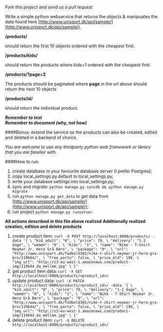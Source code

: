 _Fork this project and send us a pull request_

Write a simple python webservice that returns the objects & manipuates the data found here [http://www.unisport.dk/api/sample/](http://www.unisport.dk/api/sample/).


**/products/**  


should return the first 10 objects ordered with the cheapest first.
 
**/products/kids/**
 
should return the products where kids=1 ordered with the cheapest first

**/products/?page=2**
 
 The products should be paginated where **page** in the url above should return the next 10 objects  

 **/products/id/**
 
should return the individual product.


 
**_Remember to test_**   
**_Remember to document (why, not how)_**

####Bonus:
 extend the service so the products can also be created, edited and deleted in a backend of choice.


_You are welcome to use any thirdparty python web framework or library that you are familiar with._  


####How to run:
1. create database in your favourite database server (I prefer Postgres);
2. copy local_settings.py.default to local_settings.py;
3. write your database settings into local_settings.py;
4. sync and migrate:
`python manage.py syncdb && python manage.py migrate`
5. run `python manage.py get_data` to get data from [http://www.unisport.dk/api/sample/](http://www.unisport.dk/api/sample/);
6. run project `python manage.py runserver`.


**All actions described in this file above realized**
**Additionally realized creation, edition and delete products**

1. create product item:
`curl -X POST http://localhost:8000/products/ -data '{ \
    "kid_adult": "0", \
    "price": 79, \
    "delivery": "1-2 dage", \
    "women": "0", \
    "kids": "1", \
    "name": "Nike - T-Shirt Neymar Jr. Hero Grå Børn", \
    "package": "0", \
    "url": "http://www.unisport.dk/fodbold365/nike-t-shirt-neymar-jr-hero-gra-brn/119644/", \
    "free_porto": false, \
    "price_old": 199, \
    "img_url": "http://s3-eu-west-1.amazonaws.com/product-img/119644_da_mellem.jpg" \
}'`
2. get product item data:
`curl -X GET http://localhost:8000/products/<product_id>/`
3. update product data:
`curl -X PATCH http://localhost:8000/products/<product_id>/ -data '{ \
    "kid_adult": "0", \
    "price": 79, \
    "delivery": "1-2 dage", \
    "women": "0", \
    "kids": "1", \
    "name": "Nike - T-Shirt Neymar Jr. Hero Grå Børn", \
    "package": "0", \
    "url": "http://www.unisport.dk/fodbold365/nike-t-shirt-neymar-jr-hero-gra-brn/119644/", \
    "free_porto": false, \
    "price_old": 199, \
    "img_url": "http://s3-eu-west-1.amazonaws.com/product-img/119644_da_mellem.jpg" \
}'`
4. delete product item:
`curl -X DELETE http://localhost:8000/products/<product_id>/`
